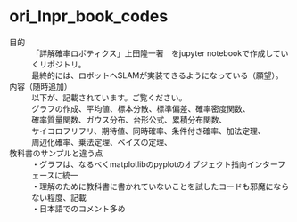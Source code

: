 # ori_lnpr_book_codes
<dl>
  <dt>目的</dt>
  <dd>「詳解確率ロボティクス」上田隆一著　をjupyter notebookで作成していくリポジトリ。</dd>
  <dd>最終的には、ロボットへSLAMが実装できるようになっている（願望）。</dd>

  <dt>内容（随時追加）</dt>
  <dd>以下が、記載されています。ご覧ください。</dd>
  <dd>グラフの作成、平均値、標本分散、標準偏差、確率密度関数、</dd>
  <dd>確率質量関数、ガウス分布、台形公式、累積分布関数、</dd>
  <dd>サイコロフリフリ、期待値、同時確率、条件付き確率、加法定理、</dd>
  <dd>周辺化確率、乗法定理、ベイズの定理、</dd>
  
  
 <dt>教科書のサンプルと違う点</dt>
  <dd>・グラフは、なるべくmatplotlibのpyplotのオブジェクト指向インターフェースに統一</dd>
  <dd>・理解のために教科書に書かれていないことを試したコードも邪魔にならない程度、記載</dd>
  <dd>・日本語でのコメント多め</dd>
</dl>

